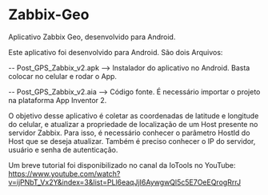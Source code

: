 # Zabbix-Geo
Aplicativo Zabbix Geo, desenvolvido para Android.

Este aplicativo foi desenvolvido para Android. São dois Arquivos:

-- Post_GPS_Zabbix_v2.apk --> Instalador do aplicativo no Android. Basta colocar no celular e rodar o App.

-- Post_GPS_Zabbix_v2.aia --> Código fonte. É necessário importar o projeto na plataforma App Inventor 2.

O objetivo desse aplicativo é coletar as coordenadas de latitude e longitude do celular, e atualizar a propriedade de localização de um Host presente no servidor Zabbix. Para isso, é necessário conhecer o parâmetro HostId do Host que se deseja atualizar. Também é preciso conhecer o IP do servidor, usuário e senha de autenticação.

Um breve tutorial foi disponibilizado no canal da IoTools no YouTube: https://www.youtube.com/watch?v=ijPNbT_Vx2Y&index=3&list=PLl6eaqJjI6AywgwQl5c5E7OeEQrogRrrJ


